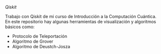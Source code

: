 *Qiskit*

Trabajo con Qiskit de mi curso de Introducción a la Computación Cuántica. En este repositorio hay algunas herramientas de visualización y algoritmos básicos como:
- Protocolo de Teleportación
- Algoritmo de Grover
- Algoritmo de Deustch-Josza



